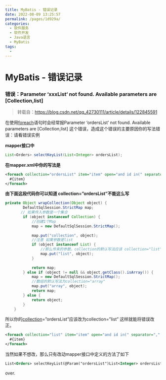 ```yaml
---
title: MyBatis - 错误记录
date: 2022-08-09 13:25:57
permalink: /pages/1d929a/
categories:
  - 软件服务
  - 软件开发
  - Java语言
  - MyBatis
tags:
  - 
---
```


# MyBatis - 错误记录

### 错误：Parameter ‘xxxList‘ not found. Available parameters are [Collection,list]

> 转载自：https://blog.csdn.net/qq_42730111/article/details/122845591

在使用[foreach](https://so.csdn.net/so/search?q=foreach&spm=1001.2101.3001.7020)语句时会经常报Parameter ‘ordersList’ not found. Available parameters are [Collection,list] 这个错误，造成这个错误的主要原因你的写法错误：请看错误实例

**mapper接口中**

```java
List<Orders> selectKeyList(List<Integer> ordersList);
```

**在mapper.xml中你的写法是**

```xml
<foreach collection="ordersList" item="item" open="and id in(" separator="," close=")" >
  #{item}
</foreach>
```

**由下面这段代码你可以知道 collection=”ordersList”不能这么写**

```java
private Object wrapCollection(Object object) {
        DefaultSqlSession.StrictMap map;
       // 如果传入参数是一个集合
        if (object instanceof Collection) {
            //创建1个Map
            map = new DefaultSqlSession.StrictMap();
 
            map.put("collection", object);
            //注意 如果参数是list
            if (object instanceof List) {
                //那么传来的参数，collection的默认写法应该 collection="list"
                map.put("list", object);
            }
 
            return map;
        } else if (object != null && object.getClass().isArray()) {
            map = new DefaultSqlSession.StrictMap();
            //数组的默认写法为collection="array"
            map.put("array", object);
            return map;
        } else {
            return object;
        }
    }
```

所以你的[collection](https://so.csdn.net/so/search?q=collection&spm=1001.2101.3001.7020)=”ordersList”应该改为collection=”list” 这样就能将错误改正。

```xml
<foreach collection="list" item="item" open="and id in(" separator="," close=")" >
  #{item}
</foreach>
```

当然如果不想改，那么只有改动mapper接口中定义的方法了如下

```xml
List<Orders> selectKeyList(@Param("ordersList")List<Integer> ordersList);
```

over.
